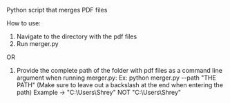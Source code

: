 Python script that merges PDF files

How to use:

1) Navigate to the directory with the pdf files
2) Run merger.py

OR

1) Provide the complete path of the folder with pdf files as a command line argument when running merger.py:
    Ex: python merger.py --path "THE PATH"
        (Make sure to leave out a backslash at the end when entering the path)
        Example -> "C:\Users\Shrey" NOT "C:\Users\Shrey\"
